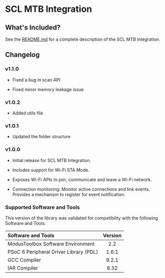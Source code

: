 # SCL MTB Integration

## What's Included?
See the [README.md](./README.md) for a complete description of the SCL MTB Integration.

## Changelog
### v1.1.0
* Fixed a bug in scan API

* Fixed minor memory leakage issue

### v1.0.2
* Added utils file

### v1.0.1
* Updated the folder structure

### v1.0.0
* Initial release for SCL MTB Integration.

* Includes support for Wi-Fi STA Mode.

* Exposes Wi-Fi APIs to join, communicate and leave a Wi-Fi network.

* Connection monitoring: Monitor active connections and link events. Provides a mechanism to register for event notification.

### Supported Software and Tools
This version of the library was validated for compatibility with the following Software and Tools:

| Software and Tools                                      | Version |
| :---                                                    | :----:  |
| ModusToolbox Software Environment                       | 2.2     |
| PSoC 6 Peripheral Driver Library (PDL)                  | 1.6.1   |
| GCC Compiler                                            | 9.2.1   |
| IAR Compiler                                            | 8.32    |

